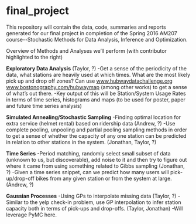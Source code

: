 # final_project
This repository will contain the data, code, summaries and reports generated for our final project in completion of the Spring 2016 AM207 course--Stochastic Methods for Data Analysis, Inference and Optimization.

Overview of Methods and Analyses we’ll perform (with contributor highlighted to the right)

**Exploratory Data Analysis** (Taylor, ?)
-Get a sense of the periodicity of the data, what stations are heavily used at which times. What are the most likely pick up and drop off zones? Can use www.hubwaydatachallenge.org www.bostonography.com/hubwaymap (among other works) to get a sense of what’s out there.
-Key output of this will be Station/System Usage Rates in terms of time series, histograms and maps (to be used for poster, paper and future time series analysis)

**Simulated Annealing/Stochastic Sampling** 
-Finding optimal location for extra service (helmet rental) based on ridership data (Andrew, ?)
-Use complete pooling, unpooling and partial pooling sampling methods in order to get a sense of whether the capacity of any one station can be predicted in relation to other stations in the system. (Jonathan, Taylor, ?) 

**Time Series**
-Period matching, randomly select small subset of data (unknown to us, but discoverable), add noise to it and then try to figure out where it came from using something related to Gibbs sampling (Jonathan, ?)
-Given a time series snippet, can we predict how many users will pick-up/drop-off bikes from any given station or from the system at large. (Andrew, ?)

**Gaussian Processes**
-Using GPs to interpolate missing data (Taylor, ?)
-Similar to the yelp check-in problem, use GP interpolation to infer station capacity both in terms of pick-ups and drop-offs. (Taylor, Jonathan)
	-Will leverage PyMC here.




